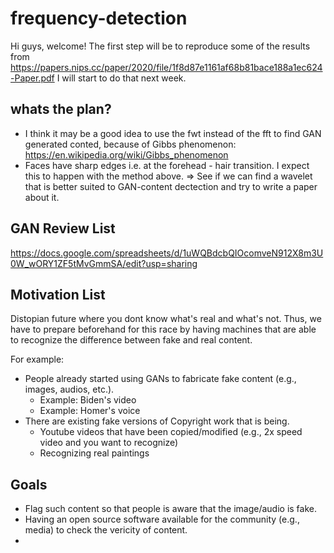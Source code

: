 <!--
<p align="center">
  <img src="docs/source/logo.png" height="150">
</p>
-->

# frequency-detection

Hi guys, welcome!
The first step will be to reproduce some of the results from
https://papers.nips.cc/paper/2020/file/1f8d87e1161af68b81bace188a1ec624-Paper.pdf
I will start to do that next week.

## whats the plan?
 - I think it may be a good idea to use the fwt instead of the fft to find GAN
   generated conted, because of Gibbs phenomenon:
   https://en.wikipedia.org/wiki/Gibbs_phenomenon
 - Faces have sharp edges i.e. at the forehead - hair transition. I expect
   this to happen with the method above.
 => See if we can find a wavelet that is better suited to GAN-content 
    dectection and try to write a paper about it.

## GAN Review List

https://docs.google.com/spreadsheets/d/1uWQBdcbQIOcomveN912X8m3U0W_wORY1ZF5tMvGmmSA/edit?usp=sharing

## Motivation List
Distopian future where you dont know what's real and what's not. Thus, we have to prepare beforehand
for this race by having machines that are able to recognize the difference between fake and real content.

For example:
- People already started using GANs to fabricate fake content (e.g., images, audios, etc.).
  - Example: Biden's video
  - Example: Homer's voice
- There are existing fake versions of Copyright work that is being. 
  - Youtube videos that have been copied/modified (e.g., 2x speed video and you want to recognize)
  - Recognizing real paintings 

## Goals
- Flag such content so that people is aware that the image/audio is fake.
- Having an open source software available for the community (e.g., media) to check the vericity of content.
- 
